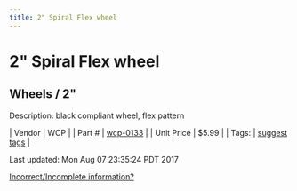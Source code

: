 ```yaml
---
title: 2" Spiral Flex wheel
---
```


# 2" Spiral Flex wheel
## Wheels / 2"
Description: 	black compliant wheel, flex pattern 

| Vendor | WCP | 
| Part # | [wcp-0133](http://www.wcproducts.net/catalog/product/view/id/1035/s/wcp-0133/) | 
| Unit Price | $5.99 | 
| Tags: | [suggest tags](https://docs.google.com/forms/d/e/1FAIpQLSeWyY8v3RgOty-MyWmh9U0iivNYN_molChYyS-0U-o-kOAv_g/viewform) | 

Last updated: Mon Aug 07 23:35:24 PDT 2017

 [Incorrect/Incomplete information?](https://docs.google.com/forms/d/e/1FAIpQLSeWyY8v3RgOty-MyWmh9U0iivNYN_molChYyS-0U-o-kOAv_g/viewform)